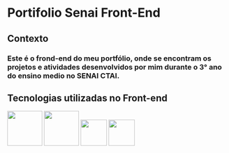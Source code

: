 # Portifolio Senai Front-End
## Contexto
### Este é o frond-end do meu portfólio, onde se encontram os projetos e atividades desenvolvidos por mim durante o 3° ano do ensino medio no SENAI CTAI.

## Tecnologias utilizadas no Front-end
<img width="80px" src="https://camo.githubusercontent.com/442c452cb73752bb1914ce03fce2017056d651a2099696b8594ddf5ccc74825e/68747470733a2f2f63646e2e6a7364656c6976722e6e65742f67682f64657669636f6e732f64657669636f6e2f69636f6e732f6a6176617363726970742f6a6176617363726970742d6f726967696e616c2e737667" />
<img width="80px" src="https://camo.githubusercontent.com/27d0b117da00485c56d69aef0fa310a3f8a07abecc8aa15fa38c8b78526c60ac/68747470733a2f2f63646e2e6a7364656c6976722e6e65742f67682f64657669636f6e732f64657669636f6e2f69636f6e732f72656163742f72656163742d6f726967696e616c2e737667" />
<img width="60px" src="https://eduardoportifolio.netlify.app/static/media/html-1.f318c8b1d5945fa9adc827ae94849cb1.svg" />
<img width="60px" src="https://eduardoportifolio.netlify.app/static/media/css-3.4e47c3122b8d2476a02f97dcfcb28640.svg" />

